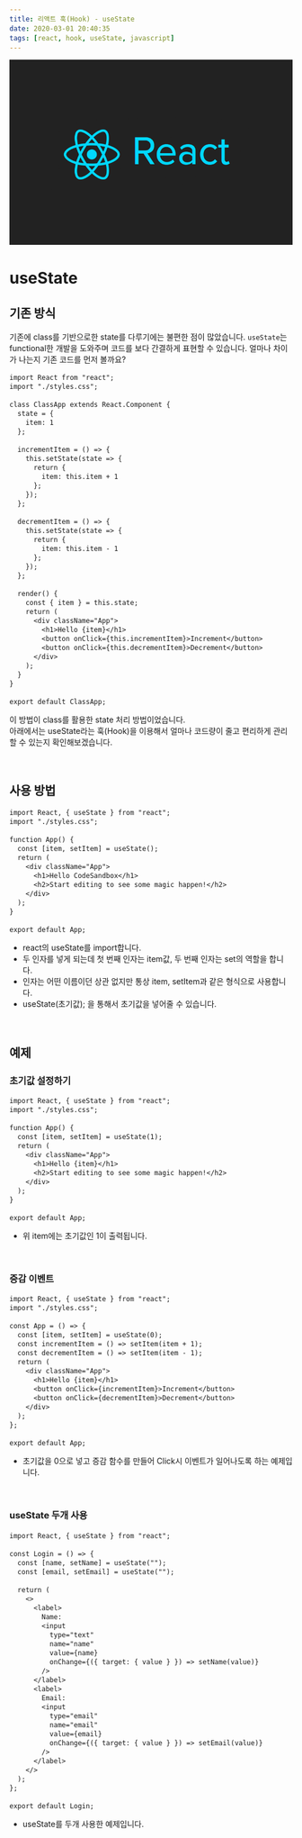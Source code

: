 ```yaml
---
title: 리액트 훅(Hook) - useState
date: 2020-03-01 20:40:35
tags: [react, hook, useState, javascript]
---
```


![images](../../images/react/react.png)<br/>

# useState

## 기존 방식

기존에 class를 기반으로한 state를 다루기에는 불편한 점이 많았습니다. `useState`는 functional한 개발을 도와주며 코드를 보다 간결하게 표현할 수 있습니다. 얼마나 차이가 나는지 기존 코드를 먼저 볼까요?

```
import React from "react";
import "./styles.css";

class ClassApp extends React.Component {
  state = {
    item: 1
  };

  incrementItem = () => {
    this.setState(state => {
      return {
        item: this.item + 1
      };
    });
  };

  decrementItem = () => {
    this.setState(state => {
      return {
        item: this.item - 1
      };
    });
  };

  render() {
    const { item } = this.state;
    return (
      <div className="App">
        <h1>Hello {item}</h1>
        <button onClick={this.incrementItem}>Increment</button>
        <button onClick={this.decrementItem}>Decrement</button>
      </div>
    );
  }
}

export default ClassApp;
```

이 방법이 class를 활용한 state 처리 방법이었습니다.<br/>
아래에서는 useState라는 훅(Hook)을 이용해서 얼마나 코드량이 줄고 편리하게 관리할 수 있는지 확인해보겠습니다.

<br/>

## 사용 방법

```
import React, { useState } from "react";
import "./styles.css";

function App() {
  const [item, setItem] = useState();
  return (
    <div className="App">
      <h1>Hello CodeSandbox</h1>
      <h2>Start editing to see some magic happen!</h2>
    </div>
  );
}

export default App;

```

- react의 useState를 import합니다.
- 두 인자를 넣게 되는데 첫 번째 인자는 item값, 두 번째 인자는 set의 역할을 합니다.
- 인자는 어떤 이름이던 상관 없지만 통상 item, setItem과 같은 형식으로 사용합니다.
- useState(초기값); 을 통해서 초기값을 넣어줄 수 있습니다.

<br/>

## 예제

### 초기값 설정하기

```
import React, { useState } from "react";
import "./styles.css";

function App() {
  const [item, setItem] = useState(1);
  return (
    <div className="App">
      <h1>Hello {item}</h1>
      <h2>Start editing to see some magic happen!</h2>
    </div>
  );
}

export default App;
```

- 위 item에는 초기값인 1이 출력됩니다.

<br/>

### 증감 이벤트

```
import React, { useState } from "react";
import "./styles.css";

const App = () => {
  const [item, setItem] = useState(0);
  const incrementItem = () => setItem(item + 1);
  const decrementItem = () => setItem(item - 1);
  return (
    <div className="App">
      <h1>Hello {item}</h1>
      <button onClick={incrementItem}>Increment</button>
      <button onClick={decrementItem}>Decrement</button>
    </div>
  );
};

export default App;
```

- 초기값을 0으로 넣고 증감 함수를 만들어 Click시 이벤트가 일어나도록 하는 예제입니다.

<br/>

### useState 두개 사용

```
import React, { useState } from "react";

const Login = () => {
  const [name, setName] = useState("");
  const [email, setEmail] = useState("");

  return (
    <>
      <label>
        Name:
        <input
          type="text"
          name="name"
          value={name}
          onChange={({ target: { value } }) => setName(value)}
        />
      </label>
      <label>
        Email:
        <input
          type="email"
          name="email"
          value={email}
          onChange={({ target: { value } }) => setEmail(value)}
        />
      </label>
    </>
  );
};

export default Login;
```

- useState를 두개 사용한 예제입니다.
